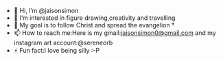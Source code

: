 - 👋 Hi, I’m @jaisonsimon
- 👀 I’m interested in figure drawing,creativity and travelling
- 🌱 My goal is to follow Christ and spread the evangelion †
- 📫 How to reach me:Here is my gmail:jaisonsimon0@gmail.com and my instagram art account:@sereneorb
- ⚡ Fun fact:I love being silly :-P

<!---
jaisonsimon/jaisonsimon is a ✨ special ✨ repository because its `README.md` (this file) appears on your GitHub profile.
You can click the Preview link to take a look at your changes.
--->

